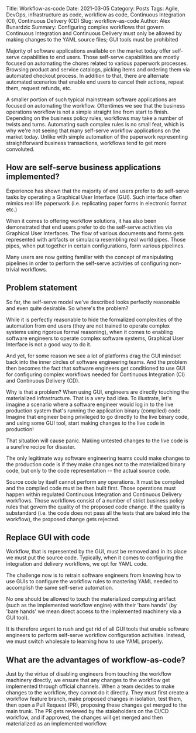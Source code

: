 Title: Workflow-as-code
Date: 2021-03-05
Category: Posts
Tags: Agile, DevOps, infrastructure as code, workflow as code, Continuous Integration (CI), Continuous Delivery (CD)
Slug: workflow-as-code
Author: Alex Bunardzic
Summary: Configuring complex workflows that govern Continuous Integration and Continuous Delivery must only be allowed by making changes to the YAML source files; GUI tools must be prohibited
 
Majority of software applications available on the market today offer self-serve capabilities to end users. Those self-serve capabilities are mostly focused on automating the chores related to various paperwork processes. Browsing product and service catalogs, picking items and ordering them via automated checkout process. In addition to that, there are alternate automated scenarios that enable end users to cancel their actions, repeat them, request refunds, etc.
 
A smaller portion of such typical mainstream software applications are focused on automating the workflow. Oftentimes we see that the business operations workflow is not a simple straight line from start to finish. Depending on the business policy rules, workflows may take a number of twists and turns. Automating such complex rules is no small feat, which is why we're not seeing that many self-serve workflow applications on the market today. Unlike with simple automation of the paperwork representing straightforward business transactions, workflows tend to get more convoluted.
 
## How are self-serve business applications implemented?
 
Experience has shown that the majority of end users prefer to do self-serve tasks by operating a Graphical User Interface (GUI). Such interface often mimics real life paperwork (i.e. replicating paper forms in electronic format etc.)
 
When it comes to offering workflow solutions, it has also been demonstrated that end users prefer to do the self-serve activities via Graphical User Interfaces. The flow of various documents and forms gets represented with artifacts or simulacra resembling real world pipes. Those pipes, when put together in certain configurations, form various pipelines.
 
Many users are now getting familiar with the concept of manipulating pipelines in order to perform the self-serve activities of configuring non-trivial workflows.
 
## Problem statement
 
So far, the self-serve model we've described looks perfectly reasonable and even quite desirable. So where's the problem?
 
While it is perfectly reasonable to hide the formalized complexities of the automation from end users (they are not trained to operate complex systems using rigorous formal reasoning), when it comes to enabling software engineers to operate complex software systems, Graphical User Interface is not a good way to do it.
 
And yet, for some reason we see a lot of platforms drag the GUI mindset back into the inner circles of software engineering teams. And the problem then becomes the fact that software engineers get conditioned to use GUI for configuring complex workflows needed for Continuous Integration (CI) and Continuous Delivery (CD).
 
Why is that a problem? When using GUI, engineers are directly touching the materialized infrastructure. That is a very bad idea. To illustrate, let's imagine a scenario where a software engineer would log in to the live production system that's running the application binary (compiled) code. Imagine that engineer being privileged to go directly to the live binary code, and using some GUI tool, start making changes to the live code in production!
 
That situation will cause panic. Making untested changes to the live code is a surefire recipe for disaster.
 
The only legitimate way software engineering teams could make changes to the production code is if they make changes not to the materialized binary code, but only to the code representation -- the actual source code.
 
Source code by itself cannot perform any operations. It must be compiled and the compiled code must be then built first. Those operations must happen within regulated Continuous Integration and Continuous Delivery workflows. Those workflows consist of a number of strict business policy rules that govern the quality of the proposed code change. If the quality is substandard (i.e. the code does not pass all the tests that are baked into the workflow), the proposed change gets rejected.
 
## Replace GUI with code
 
Workflow, that is represented by the GUI, must be removed and in its place we must put the source code. Typically, when it comes to configuring the integration and delivery workflows, we opt for YAML code.
 
The challenge now is to retrain software engineers from knowing how to use GUIs to configure the workflow rules to mastering YAML needed to accomplish the same self-serve automation.
 
No one should be allowed to touch the materialized computing artifact (such as the implemented workflow engine) with their 'bare hands' (by 'bare hands' we mean direct access to the implemented machinery via a GUI tool).
 
It is therefore urgent to rush and get rid of all GUI tools that enable software engineers to perform self-serve workflow configuration activities. Instead, we must switch wholesale to learning how to use YAML properly.
 
## What are the advantages of workflow-as-code?
 
Just by the virtue of disabling engineers from touching the workflow machinery directly, we ensure that any changes to the workflow get implemented through official channels. When a team decides to make changes to the workflow, they cannot do it directly. They must first create a workflow feature branch, make proposed changes in isolation, test them, then open a Pull Request (PR), proposing these changes get merged to the main trunk. The PR gets reviewed by the stakeholders on the CI/CD workflow, and if approved, the changes will get merged and then materialized as an implemented workflow.
<br /><br />
 